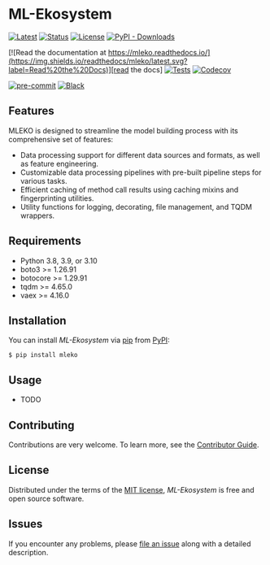 # ML-Ekosystem

[![Latest](https://img.shields.io/pypi/v/mleko.svg)][pypi]
[![Status](https://img.shields.io/pypi/status/mleko.svg)][status]
[![License](https://img.shields.io/pypi/l/mleko)][license]
[![PyPI - Downloads](https://img.shields.io/pypi/dm/mleko)][pypi]

[![Read the documentation at https://mleko.readthedocs.io/](https://img.shields.io/readthedocs/mleko/latest.svg?label=Read%20the%20Docs)][read the docs]
[![Tests](https://github.com/ErikBavenstrand/mleko/workflows/Tests/badge.svg)][tests]
[![Codecov](https://codecov.io/gh/ErikBavenstrand/mleko/branch/main/graph/badge.svg)][codecov]

[![pre-commit](https://img.shields.io/badge/pre--commit-enabled-brightgreen?logo=pre-commit&logoColor=white)][pre-commit]
[![Black](https://img.shields.io/badge/code%20style-black-000000.svg)][black]

[pypi_]: https://pypi.org/project/mleko/
[status]: https://pypi.org/project/mleko/
[python version]: https://pypi.org/project/mleko
[read the docs]: https://mleko.readthedocs.io/
[tests]: https://github.com/ErikBavenstrand/mleko/actions?workflow=Tests
[codecov]: https://app.codecov.io/gh/ErikBavenstrand/mleko
[pre-commit]: https://github.com/pre-commit/pre-commit
[black]: https://github.com/psf/black

## Features

MLEKO is designed to streamline the model building process with its comprehensive set of features:

- Data processing support for different data sources and formats, as well as feature engineering.
- Customizable data processing pipelines with pre-built pipeline steps for various tasks.
- Efficient caching of method call results using caching mixins and fingerprinting utilities.
- Utility functions for logging, decorating, file management, and TQDM wrappers.

## Requirements

- Python 3.8, 3.9, or 3.10
- boto3 >= 1.26.91
- botocore >= 1.29.91
- tqdm >= 4.65.0
- vaex >= 4.16.0

## Installation

You can install _ML-Ekosystem_ via [pip] from [PyPI]:

```console
$ pip install mleko
```

## Usage

- TODO

## Contributing

Contributions are very welcome.
To learn more, see the [Contributor Guide].

## License

Distributed under the terms of the [MIT license][license],
_ML-Ekosystem_ is free and open source software.

## Issues

If you encounter any problems,
please [file an issue] along with a detailed description.

<!-- github-only -->

[pypi]: https://pypi.org/
[pip]: https://pip.pypa.io/
[file an issue]: https://github.com/ErikBavenstrand/mleko/issues
[license]: https://github.com/ErikBavenstrand/mleko/blob/main/LICENSE
[contributor guide]: https://github.com/ErikBavenstrand/mleko/blob/main/CONTRIBUTING.md
